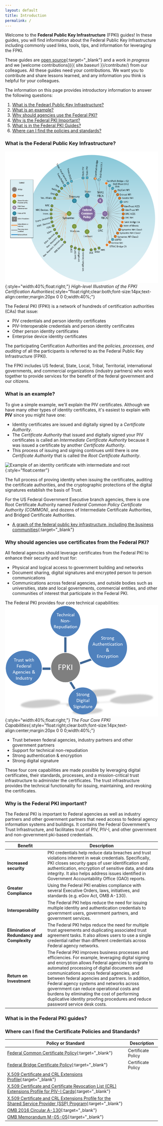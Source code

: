 ```yaml
---
layout: default
title: Introduction
permalink: /
---
```


Welcome to the **Federal Public Key Infrastructure** (FPKI) guides!  In these guides, you will find information about the Federal Public Key Infrastructure including commonly used links, tools, tips, and information for leveraging the FPKI.  

These guides are [open source](https://github.com/gsa/fpki-guides){:target="_blank"} and a _work in progress_ and we [welcome contributions]({{ site.baseurl }}/contribute/) from our colleagues.  All these guides need your contributions.
We want you to contribute and share lessons learned, and any information you think is helpful for your colleagues.

The information on this page provides introductory information to answer the following questions:

1. [What is the Fedearl Public Key Infrastructure?](#what-is-the-federal-public-key-infrastructure)
2. [What is an example?](#what-is-an-example)
2. [Why should agencies use the Federal PKI?](#why-should-agencies-use-the-federal-pki)
3. [Why is the Federal PKI Important?](#why-is-the-federal-pki-important)
4. [What is in the Federal PKI Guides?](#what-is-in-the-federal-pki-guides)
5. [Where can I find the policies and standards?](#where-can-i-find-the-policies-and-standards)

### What is the Federal Public Key Infrastructure?
![Image of the Federal PKI Certification Authorities](img/Intro-image3.png){:style="width:40%;float:right;"}
*High-level Illustration of the FPKI Certification Authorities*{:style="float:right;clear:both;font-size:14px;text-align:center;margin:20px 0 0 0;width:40%;"}

The Federal PKI (FPKI) is a network of hundreds of certification authorities (CAs) that issue:

- PIV credentials and person identity certificates
- PIV-Interoperable credentials and person identity certificates
- Other person identity certificates
- Enterprise device identity certificates

The participating Certification Authorities and the _policies, processes, and auditing_ of all the participants is referred to as the Federal Public Key Infrastructure (FPKI).

The FPKI includes US federal, State, Local, Tribal, Territorial, international governments, and commercial organizations (industry partners) who work together to provide services for the benefit of the federal government and our citizens.

### What is an example?
To give a simple example, we'll explain the PIV certificates.  Although we have many other types of identity certificates, it's easiest to explain with **PIV** since you might have one:

* Identity certificates are issued and digitally signed by a _Certificate Authority_.  
* The _Certificate Authority_ that issued and digitally signed your PIV certificates is called an _Intermediate Certificate Authority_ because it was issued a certificate by another _Certificate Authority_.  
* This process of issuing and signing continues until there is one  _Certificate Authority_ that is called the _Root Certificate Authority_.

![Example of an identity certificate with intermediate and root]({{site.baseurl}}/img/pivcertificatechain_small.png){:style="float:center"}

The full process of proving identity when issuing the certificates, auditing the certificate authorities, and the cryptographic protections of the digital signatures establish the basis of Trust.

For the US Federal Government Executive branch agencies, there is one Root Certificate Authority named _Federal Common Policy Certificate Authority (COMMON)_, and dozens of Intermediate Certificate Authorities, and Bridged Certificate Authorities.  

*  [A graph of the federal public key infrastructure, including the business communities](https://fpki-graph.fpki-lab.gov/){:target="_blank"}


### Why should agencies use certificates from the Federal PKI?

All federal agencies should leverage certificates from the Federal PKI to enhance their security and trust for:

* Physical and logical access to government building and networks
* Document sharing, digital signatures and encrypted person to person communications
* Communications across federal agencies, and outside bodies such as universities, state and local governments, commercial entities, and other communities of interest that participate in the Federal PKI.

The Federal PKI provides four core technical capabilities:
![Illustration of the four core FPKI capabilities](img/fpki-core.png){:style="width:40%;float:right;"}
*The Four Core FPKI Capabilities*{:style="float:right;clear:both;font-size:14px;text-align:center;margin:20px 0 0 0;width:40%;"}

* Trust between federal agencies, industry partners and other government partners
* Support for technical non-repudiation
* Strong authentication & encryption
* Strong digital signature

These four core capabilities are made possible by leveraging digital certificates, their standards, processes, and a mission-critical trust infrastructure to administer the certificates. The trust infrastructure provides the technical functionality for issuing, maintaining, and revoking the certificates.

### Why is the Federal PKI important?

The Federal PKI is important to Federal agencies as well as industry partners and other government partners that need access to federal agency information systems and buildings.  It contains the Federal Government's Trust Infrastructure, and facilitates trust of PIV, PIV-I, and other government and non-government pki-based credentials.

|**Benefit**|**Description**|
|-----------|---------------|
|**Increased security**|PKI credentials help reduce data breaches and trust violations inherent in weak credentials. Specifically, PKI closes security gaps of user identification and authentication, encryption of sensitive data, and data integrity. It also helps address issues identified in Government Accountability Office (GAO) reports.|
|**Greater Compliance**|Using the Federal PKI enables compliance with several Executive Orders, laws, initiatives, and standards (e.g. eGov Act, OMB A-130). |
|**Interoperability**|The Federal PKI helps reduce the need for issuing multiple identity and authentication credentials to government users, government partners, and government services.|
|**Elimination of Redundancy and Complexity**|The Federal PKI helps reduce the need for multiple trust agreements and duplicating associated trust agreement tasks. It also allows users to use a single credential rather than different credentials across Federal agency networks.|
|**Return on Investment**|The Federal PKI improves business processes and efficiencies.  For example, leveraging digital signing and encryption allows Federal agencies to migrate to automated processing of digital documents and communications across federal agencies, and between federal agencies and partners.  In addition, Federal agency systems and networks across government can reduce operational costs and burdens by eliminating the cost of performing duplicative identity proofing procedures and reduce password service desk costs.

### What is in the Federal PKI guides?
<!-- place holder -->

### Where can I find the Certificate Policies and Standards?

|**Policy or Standard**|**Description**|
|-----------|---------------|
|[Federal Common Certificate Policy](https://www.idmanagement.gov/IDM/s/article_content_old?tag=a0Gt0000000SfwS){:target="_blank"}| Certificate Policy |
|[Federal Bridge Certificate Policy](https://www.idmanagement.gov/IDM/s/article_content_old?tag=a0Gt0000000SfwS){:target="_blank"}| Certificate Policy |
|[X.509 Certificate and CRL Extensions Profile](https://www.idmanagement.gov/IDM/s/document_detail?Id=kA0t00000008Od8CAE){:target="_blank"}| |
|[X.509 Certificate and Certificate Revocation List (CRL) Extensions Profile for PIV-I Cards](https://www.idmanagement.gov/IDM/s/document_detail?Id=kA0t00000008ObiCAE){:target="_blank"}||
|[X.509 Certificate and CRL Extensions Profile for the Shared Service Provider (SSP) Program](https://www.idmanagement.gov/IDM/s/document_detail?Id=kA0t0000000GmdcCAC){:target="_blank"}||
|[OMB 2016 Circular A-130](https://www.whitehouse.gov/sites/default/files/omb/assets/OMB/circulars/a130/a130revised.pdf){:target="_blank"}||
|[OMB Memorandum M-05-05](https://www.whitehouse.gov/sites/default/files/omb/assets/omb/memoranda/fy2005/m05-05.pdf){:target="_blank"}||
